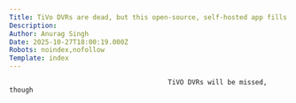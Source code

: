 ```yaml
---
Title: TiVo DVRs are dead, but this open-source, self-hosted app fills the void
Description: 
Author: Anurag Singh
Date: 2025-10-27T18:00:19.000Z
Robots: noindex,nofollow
Template: index
---
```


                                            TiVO DVRs will be missed, though
                                        